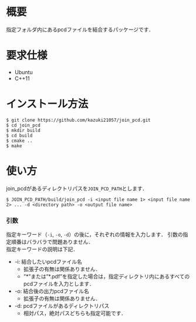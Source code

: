# 概要

指定フォルダ内にあるpcdファイルを結合するパッケージです．


# 要求仕様

- Ubuntu
- C++11

# インストール方法

```
$ git clone https://github.com/kazuki21057/join_pcd.git
$ cd join_pcd
$ mkdir build 
$ cd build
$ cmake ..
$ make
```

# 使い方

join_pcdがあるディレクトリパスを`JOIN_PCD_PATH`とします．

```
$ JOIN_PCD_PATH/build/join_pcd -i <input file name 1> <input file name 2> ... -d <directory path> -o <output file name>
```

### 引数

指定キーワード（`-i`, `-o`, `-d`）の後に，それぞれの情報を入力します．
引数の指定順番はバラバラで問題ありません．  
指定キーワードの説明は下記．

- -i: 結合したいpcdファイル名
    - 拡張子の有無は関係ありません．
    - ”\*”または”\*.pdf”を指定した場合は，指定ディレクトリ内にあるすべてのpcdファイルを入力とします．
- -o: 結合後の出力pcdファイル名
    - 拡張子の有無は関係ありません．
- -d: pcdファイルがあるディレクトリパス
    - 相対パス，絶対パスどちらも指定可能です．
